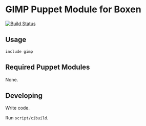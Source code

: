 # GIMP Puppet Module for Boxen

[![Build Status](https://travis-ci.org/boxen/puppet-gimp.png)](https://travis-ci.org/boxen/puppet-gimp)

## Usage

```puppet
include gimp
```

## Required Puppet Modules

None.

## Developing

Write code.

Run `script/cibuild`.
